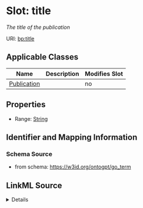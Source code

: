 

# Slot: title


_The title of the publication_



URI: [bp:title](http://w3id.org/ontogpt/biological-process-templatetitle)



<!-- no inheritance hierarchy -->





## Applicable Classes

| Name | Description | Modifies Slot |
| --- | --- | --- |
| [Publication](Publication.md) |  |  no  |







## Properties

* Range: [String](String.md)





## Identifier and Mapping Information







### Schema Source


* from schema: https://w3id.org/ontogpt/go_term




## LinkML Source

<details>
```yaml
name: title
description: The title of the publication
from_schema: https://w3id.org/ontogpt/go_term
rank: 1000
alias: title
owner: Publication
domain_of:
- Publication
range: string

```
</details>